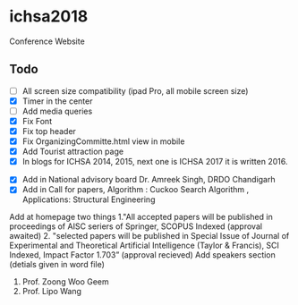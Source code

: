# ichsa2018
Conference Website

## Todo

- [ ] All screen size compatibility (ipad Pro, all mobile screen size)
- [x] Timer in the center
- [ ] Add media queries
- [x] Fix Font
- [x] Fix top header
- [x] Fix OrganizingCommitte.html view in mobile
- [x] Add Tourist attraction page
- [x] In blogs for ICHSA 2014, 2015, next one is ICHSA 2017 it is written 2016.
<!-- Reference: http://socpros16.scrs.in/ -->
- [x] Add in National advisory board
        Dr. Amreek Singh, DRDO Chandigarh
- [x] Add in Call for papers,
        Algorithm : Cuckoo Search Algorithm ,
        Applications: Structural Engineering

Add at homepage two things
1."All accepted papers will be published in proceedings of AISC seriers of Springer, SCOPUS Indexed (approval awaited)
2. "selected papers will be published in Special Issue of Journal of Experimental and Theoretical Artificial Intelligence (Taylor & Francis), SCI Indexed, Impact Factor 1.703” (approval recieved)
Add speakers section (detials given in word file)
1. Prof. Zoong Woo Geem
2. Prof. Lipo Wang
